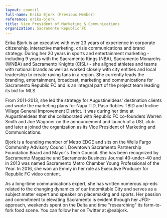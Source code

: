 ```yaml
---
layout: council
full-name: Erika Bjork (Previous Member)
reference: erika-bjork
title: Vice President of Marketing & Communications
organization: Sacramento Republic FC
---
```


<p>Erika Bjork is an executive with over 23 years of experience in corporate citizenship, interactive marketing, crisis communications and brand strategy. During her 20 years in sports and entertainment marketing - including 9 years with the Sacramento Kings (NBA), Sacramento Monarchs (WNBA) and Sacramento Knights (CISL) - she aligned athletes and teams with national brands as well as worked closely with city entities and local leadership to create raving fans in a region. She currently leads the branding, entertainment, broadcast, marketing and communications for Sacramento Republic FC and is an integral part of the project team leading its bid for MLS.</p>
<p>From 2011-2013, she led the strategy for AugustineIdeas' destination clients and wrote the marketing plans for Napa TID, Paso Robles TBID and Incline Village General Improvement District. It was during her time at AugustineIdeas that she collaborated with Republic FC co-founders Warren Smith and Joe Wagoner on the announcement and launch of a USL club and later a joined the organization as its Vice President of Marketing and Communications.</p>
<p>Bjork is a founding member of Metro EDGE and sits on the Wells Fargo Community Advisory Council, Downtown Sacramento Partnership Foundation Board and Mayor's Tech Council. She has been recognized by Sacramento Magazine and Sacramento Business Journal 40-under-40 and in 2013 was named Sacramento Metro Chamber Young Professional of the Year. In 2016, she won an Emmy in her role as Executive Producer for Republic FC video content.</p>
<p>As a long-time communications expert, she has written numerous op-eds related to the changing dynamics of our Indomitable City and serves as a subject matter expert and speaker on placemaking and sports. Her passion and commitment to elevating Sacramento is evident through her JFDI-approach, weekends spent on the Delta and time "researching" its farm-to-fork food scene. You can follow her on Twitter at @eabjork.</p>
